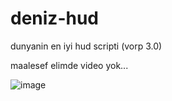 # deniz-hud
dunyanin en iyi hud scripti (vorp 3.0)

maalesef elimde video yok...

![image](https://github.com/forealdeniz/deniz-hud/assets/85676222/885f6596-580c-4326-b604-57b28cc9fb56)
